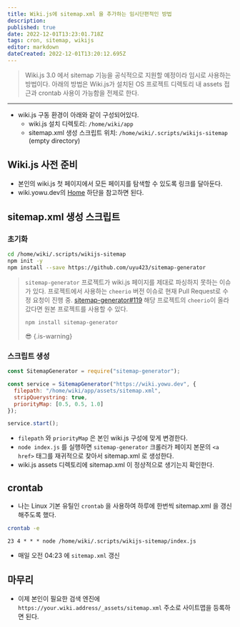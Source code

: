 ```yaml
---
title: Wiki.js에 sitemap.xml 을 추가하는 임시단편적인 방법
description: 
published: true
date: 2022-12-01T13:23:01.718Z
tags: cron, sitemap, wikijs
editor: markdown
dateCreated: 2022-12-01T13:20:12.695Z
---
```


> Wiki.js 3.0 에서 sitemap 기능을 공식적으로 지원할 예정이라 임시로 사용하는 방법이다.
> 아래의 방법은 Wiki.js가 설치된 OS 프로젝트 디렉토리 내 assets 접근과 crontab 사용이 가능함을 전제로 한다.

---

- wiki.js 구동 환경이 아래와 같이 구성되어있다.
  - wiki.js 설치 디렉토리: `/home/wiki/app`
  - sitemap.xml 생성 스크립트 위치: `/home/wiki/.scripts/wikijs-sitemap` (empty directory)
  
## Wiki.js 사전 준비

- 본인의 wiki.js 첫 페이지에서 모든 페이지를 탐색할 수 있도록 링크를 달아둔다.
- wiki.yowu.dev의 [Home](/home) 하단을 참고하면 된다.

## sitemap.xml 생성 스크립트

### 초기화

```bash
cd /home/wiki/.scripts/wikijs-sitemap
npm init -y
npm install --save https://github.com/uyu423/sitemap-generator
```

> `sitemap-generator` 프로젝트가 wiki.js 페이지를 제대로 파싱하지 못하는 이슈가 있다.
> 프로젝트에서 사용하는 `cheerio` 버전 이슈로 현재 Pull Request로 수정 요청이 진행 중. [sitemap-generator#119](https://github.com/lgraubner/sitemap-generator/pull/119)
> 해당 프로젝트의 `cheerio`이 올라갔다면 원본 프로젝트를 사용할 수 있다.
> ```bash
> npm install sitemap-generator
> ```
> 😎
{.is-warning}

### 스크립트 생성

```javascript
const SitemapGenerator = require("sitemap-generator");

const service = SitemapGenerator("https://wiki.yowu.dev", {
  filepath: "/home/wiki/app/assets/sitemap.xml",
  stripQuerystring: true,
  priorityMap: [0.5, 0.5, 1.0]
});

service.start();
```

- `filepath` 와 `priorityMap` 은 본인 wiki.js 구성에 맞게 변경한다.
- `node index.js` 를 실행하면 `sitemap-generator` 크롤러가 페이지 본문의 `<a href>` 태그를 재귀적으로 찾아서 sitemap.xml 로 생성한다.
- wiki.js assets 디렉토리에 sitemap.xml 이 정상적으로 생기는지 확인한다.

## crontab

- 나는 Linux 기본 유틸인 `crontab` 을 사용하여 하루에 한번씩 sitemap.xml 을 갱신해주도록 했다.

```bash
crontab -e
```
```cron
23 4 * * * node /home/wiki/.scripts/wikijs-sitemap/index.js
```
- 매일 오전 04:23 에 `sitemap.xml` 갱신

## 마무리

- 이제 본인이 필요한 검색 엔진에 `https://your.wiki.address/_assets/sitemap.xml` 주소로 사이트맵을 등록하면 된다.